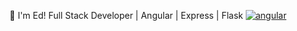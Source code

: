 :wave: I'm Ed! Full Stack Developer | Angular | Express | Flask
[![angular](https://cdn3.emoji.gg/emojis/6573_angular.png)](https://emoji.gg/emoji/6573_angular)
